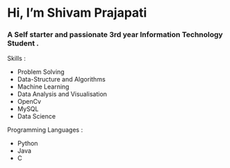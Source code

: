 #                   Hi, I’m Shivam Prajapati
### A Self starter and passionate 3rd year Information Technology Student .
Skills : 
- Problem Solving
- Data-Structure and Algorithms
- Machine Learning
- Data Analysis and Visualisation
- OpenCv
- MySQL
- Data Science

Programming Languages :
- Python
- Java
- C

<!---
goxycoder/goxycoder is a ✨ special ✨ repository because its `README.md` (this file) appears on your GitHub profile.
You can click the Preview link to take a look at your changes.
--->
